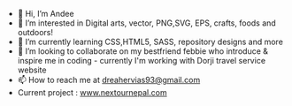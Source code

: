 - 👋 Hi, I’m Andee
- 👀 I’m interested in Digital arts, vector, PNG,SVG, EPS, crafts, foods and outdoors!
- 🌱 I’m currently learning CSS,HTML5, SASS, repository designs and more
- 💞️ I’m looking to collaborate on my bestfriend febbie who introduce & inspire me in coding - currently I'm working with Dorji travel service website
- 📫 How to reach me at dreahervias93@gmail.com
- Current project : www.nextournepal.com

<!---
Wheresandee/Wheresandee is a ✨ special ✨ repository because its `README.md` (this file) appears on your GitHub profile.
You can click the Preview link to take a look at your changes.
--->
